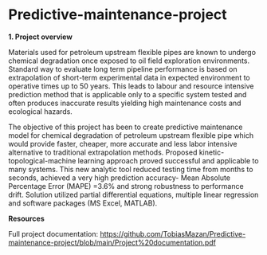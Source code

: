 # Predictive-maintenance-project

__1. Project overview__

Materials used for petroleum  upstream flexible pipes are known to undergo chemical degradation once exposed to oil field exploration environments. Standard way to evaluate long term pipeline performance is based on extrapolation of short-term experimental data in expected environment to operative times up to 50 years. This leads to labour and resource intensive prediction method that is applicable only to a specific system tested and often produces inaccurate results yielding high maintenance costs and ecological hazards.   

The objective of this project has been to create predictive maintenance model for chemical degradation of petroleum upstream flexible pipe which would provide faster, cheaper, more accurate and less labor intensive alternative to traditional extrapolation methods. Proposed kinetic-topological-machine learning approach proved successful and applicable to many systems. This new analytic tool reduced testing time from months to seconds, achieved a very high prediction accuracy- Mean Absolute Percentage Error (MAPE) =3.6% and strong robustness to performance drift. Solution utilized partial differential equations, multiple linear regression and software packages (MS Excel, MATLAB).   

__Resources__

Full project documentation: https://github.com/TobiasMazan/Predictive-maintenance-project/blob/main/Project%20documentation.pdf

